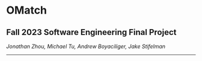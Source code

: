 # OMatch
## Fall 2023 Software Engineering Final Project
*Jonathan Zhou, Michael Tu, Andrew Boyaciliger, Jake Stifelman*
<hr>
